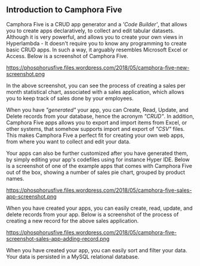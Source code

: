 ## Introduction to Camphora Five

Camphora Five is a CRUD app generator and a _'Code Builder'_, that allows you to create apps declaratively,
to collect and edit tabular datasets. Although it is very powerful, and allows you to create your own
views in Hyperlambda - It doesn't require you to know any programming to create basic CRUD apps.
In such a way, it arguably resembles Microsoft Excel or Access. Below is a screenshot of Camphora Five.

https://phosphorusfive.files.wordpress.com/2018/05/camphora-five-new-screenshot.png

In the above screenshot, you can see the process of creating a sales per month statistical chart,
associated with a sales application, which allows you to keep track of sales done by your employees.

When you have _"generated"_ your app, you can Create, Read, Update, and Delete records from your database, hence
the acronym _"CRUD"_. In addition, Camphora Five apps allows you to export and import items from Excel, or other
systems, that somehow supports import and export of _"CSV"_ files. This makes Camphora Five a perfect fit for
creating your own web apps, from where you want to collect and edit your data.

Your apps can also be further customized after you have generated them, by simply editing your
app's codefiles using for instance Hyper IDE. Below is a screenshot of one of the example apps that
comes with Camphora Five out of the box, showing a number of sales pie chart, grouped by product names.

https://phosphorusfive.files.wordpress.com/2018/05/camphora-five-sales-app-screenshot.png

When you have created your apps, you can easily create, read, update, and delete records from your app.
Below is a screenshot of the process of creating a new record for the above sales application.

https://phosphorusfive.files.wordpress.com/2018/05/camphora-five-screenshot-sales-app-adding-record.png

When you have created your app, you can easily sort and filter your data. Your data is persisted in
a MySQL relational database.

